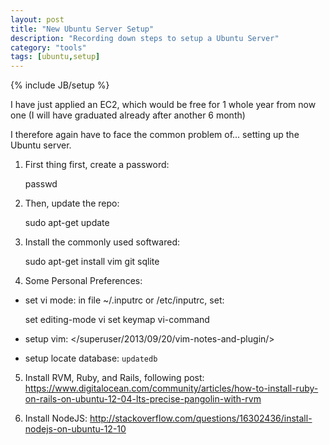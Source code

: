 ```yaml
---
layout: post
title: "New Ubuntu Server Setup"
description: "Recording down steps to setup a Ubuntu Server"
category: "tools"
tags: [ubuntu,setup]
---
```

{% include JB/setup %}

I have just applied an EC2, which would be free for 1 whole year from now one (I will have graduated already after another 6 month)

I therefore again have to face the common problem of... setting up the Ubuntu server.


1. First thing first, create a password:

    passwd

2. Then, update the repo:

    sudo apt-get update

3. Install the commonly used softwared:

    sudo apt-get install vim git sqlite

4. Some Personal Preferences:
  - set vi mode: in file  ~/.inputrc or /etc/inputrc, set: 

    set editing-mode vi
    set keymap vi-command
    
  - setup vim: </superuser/2013/09/20/vim-notes-and-plugin/>

  - setup locate database:  `updatedb`

5. Install RVM, Ruby, and Rails, following post: <https://www.digitalocean.com/community/articles/how-to-install-ruby-on-rails-on-ubuntu-12-04-lts-precise-pangolin-with-rvm>

6. Install NodeJS: <http://stackoverflow.com/questions/16302436/install-nodejs-on-ubuntu-12-10>
